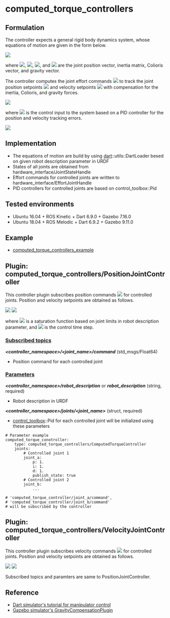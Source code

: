 # computed_torque_controllers

## Formulation
The controller expects a general rigid body dynamics system, whose equations of motion are given in the form below.

<img src="https://latex.codecogs.com/gif.latex?M(q)\ddot{q}+C(q,\dot{q})+g(q)=\tau" />

where <img src="https://latex.codecogs.com/gif.latex?q" />, <img src="https://latex.codecogs.com/gif.latex?M(\cdot)" />, <img src="https://latex.codecogs.com/gif.latex?C(\cdot)" />, and <img src="https://latex.codecogs.com/gif.latex?g(\cdot)" /> are the joint position vector, inertia matrix, Colioris vector, and gravity vector.

The controller computes the joint effort commands <img src="https://latex.codecogs.com/gif.latex?\tau_d" /> to track the joint position setpoints <img src="https://latex.codecogs.com/gif.latex?q_{\textup{sp}}" /> and velocity setpoints <img src="https://latex.codecogs.com/gif.latex?\dot{q}_{\textup{sp}}" /> with compensation for the inertia, Colioris, and gravity forces.

<img src="https://latex.codecogs.com/gif.latex?\tau_d=M(q)(\ddot{q}+\textup{PID}(q_{\textup{sp}}-q,\dot{q}_{\textup{sp}}-\dot{q}))+C(q,\dot{q})+g(q)" />

where <img src="https://latex.codecogs.com/gif.latex?\textup{PID}(\cdot)" /> is the control input to the system based on a PID controller for the position and velocity tracking errors.

<img src="https://latex.codecogs.com/gif.latex?\textup{PID}(e,\dot{e})=K_pe+K_i\int&space;edt+K_d\dot{e}" />

## Implementation
* The equations of motion are build by using [dart](https://dartsim.github.io/dart/)::utils::DartLoader besed on given robot description parameter in URDF
* States of all joints are obtained from hardware_interface/JointStateHandle
* Effort commands for controlled joints are written to hardware_interface/EffortJointHandle
* PID controllers for controlled joints are based on control_toolbox::Pid

## Tested environments
* Ubuntu 16.04 + ROS Kinetic + Dart 6.9.0 + Gazebo 7.16.0
* Ubuntu 18.04 + ROS Melodic + Dart 6.9.2 + Gazebo 9.11.0

## Example
* [computed_torque_controllers_example](https://github.com/yoshito-n-students/computed_torque_controllers_example)

## Plugin: computed_torque_controllers/PositionJointController

This controller plugin subscribes position commands <img src="https://latex.codecogs.com/gif.latex?q_\textup{cmd}" /> for controlled joints. Position and velocity setpoints are obtained as follows.

<img src="https://latex.codecogs.com/gif.latex?q_\textup{sp}=\textup{saturate}(q_\textup{cmd})" />

<img src="https://latex.codecogs.com/gif.latex?\dot{q}_\textup{sp}=\frac{q_\textup{sp}-q_\textup{sp,prev}}{\Delta&space;t}" />

where <img src="https://latex.codecogs.com/gif.latex?\textup{saturate}(\cdot)" /> is a saturation function based on joint limits in robot description parameter, and <img src="https://latex.codecogs.com/gif.latex?\Delta&space;t" /> is the control time step.

### <u>Subscribed topics</u>
___<controller_namespace>/<joint_name>/command___ (std_msgs/Float64)
* Position command for each controlled joint

### <u>Parameters</u>
___<controller_namespace>/robot_description___ or ___robot_description___ (string, required)
* Robot description in URDF

___<controller_namespace>/joints/<joint_name>___ (struct, required)
* [control_toolbox](http://wiki.ros.org/control_toolbox)::Pid for each controlled joint will be initialized using these parameters

```
# Parameter example
computed_torque_conotroller:
    type: computed_torque_controllers/ComputedTorqueController
    joints:
        # Controlled joint 1
        joint_a:
            p: 1.
            i: 1.
            d: 1.
            publish_state: true
        # Controlled joint 2
        joint_b:
            ...

# 'computed_torque_controller/joint_a/command',
# 'computed_torque_controller/joint_b/command'
# will be subscribed by the controller
```

## Plugin: computed_torque_controllers/VelocityJointController

This controller plugin subscribes velocity commands <img src="https://latex.codecogs.com/gif.latex?\dot{q}_\textup{cmd}" /> for controlled joints. Position and velocity setpoints are obtained as follows.

<img src="https://latex.codecogs.com/gif.latex?q_\textup{sp}=q_\textup{sp,prev}+\dot{q}_\textup{sp}\Delta&space;t" />

<img src="https://latex.codecogs.com/gif.latex?\dot{q}_\textup{sp}=\textup{saturate}(\dot{q}_\textup{cmd})" />

Subscribed topics and paramters are same to PositionJointController.

## Reference
* [Dart simulator's tutorial for manipulator control](https://dartsim.github.io/tutorials_manipulator.html#lesson-2c-write-a-stable-pd-controller-for-the-manipulator)
* [Gazebo simulator's GravityCompensationPlugin](https://bitbucket.org/osrf/gazebo/src/default/plugins/GravityCompensationPlugin.cc)